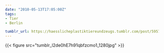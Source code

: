```yaml
---
date: "2010-05-13T17:05:00Z"
tags:
- Tier
- Berlin

tumblr_url: https://haesslicheplastiktiereundzeugs.tumblr.com/post/595732412
---
```

{{< figure src="tumblr_l2de0hE7h91qbfzcmo1_1280jpg" >}} 
